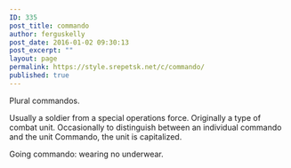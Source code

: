 ```yaml
---
ID: 335
post_title: commando
author: ferguskelly
post_date: 2016-01-02 09:30:13
post_excerpt: ""
layout: page
permalink: https://style.srepetsk.net/c/commando/
published: true
---
```

Plural commandos.

Usually a soldier from a special operations force. Originally a type of combat unit. Occasionally to distinguish between an individual commando and the unit Commando, the unit is capitalized.

Going commando: wearing no underwear.